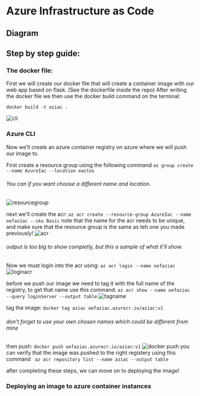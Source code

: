 # Azure Infrastructure as Code

## Diagram

## Step by step guide:

### The docker file:
First we will create our docker file that will create a container image with our web app based on flask.
(See the dockerfile inside the repo)
After writing the docker file we then use the docker build command on the terminal:
```
docker build -t aziac .
```
![cli](https://i.imgur.com/yQNKPJD.png )


### Azure CLI

Now we’ll create an azure container registry on azure where we will push our image to.

First create a resource group using the following command
``` az group create --name AzureIac --location eastus ```
###### You can if you want choose a different name and location.
![resourcegroup](https://i.imgur.com/Rtn6pAQ.png)

next we'll create the acr:
```az acr create --resource-group AzureIac --name oefaziac --sku Basic```
note that the name for the acr needs to be unique, and make sure that the resource group is the same as teh one you made previously!
![acr](https://i.imgur.com/nEwAAmC.png)
###### output is too big to show completly, but this a sample of what it'll show.

Now we must login into the acr using: ``` az acr login --name oefaziac ```
![loginacr](https://i.imgur.com/ohxtJMc.png)


before we push our image we need to tag it with the full name of the registry, to get that name use this command:
```az acr show --name oefaziac --query loginServer --output table```
![tagname](https://i.imgur.com/i2bTsmG.png)

tag the image: ```docker tag aziac oefaziac.azurecr.io/aziac:v1```
###### don't forget to use your own chosen names which could be different from mine
then push: ``` docker push oefaziac.azurecr.io/aziac:v1 ```
![docker push](https://i.imgur.com/PwWmPwu.png)
you can verify that the image was pushed to the right registery using this command ``` az acr repository list --name aziac --output table```

after completing these steps, we can move on to deploying the image!


### Deploying an image to azure container instances
